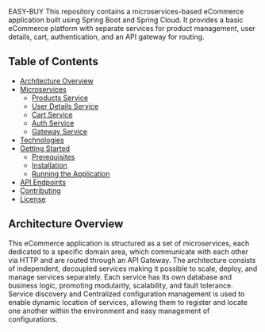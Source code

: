 EASY-BUY
This repository contains a microservices-based eCommerce application built using Spring Boot and Spring Cloud. It provides a basic eCommerce platform with separate services for product management, user details, cart, authentication, and an API gateway for routing.

## Table of Contents

- [Architecture Overview](#architecture-overview)
- [Microservices](#microservices)
  - [Products Service](#products-service)
  - [User Details Service](#user-details-service)
  - [Cart Service](#cart-service)
  - [Auth Service](#auth-service)
  - [Gateway Service](#gateway-service)
- [Technologies](#technologies)
- [Getting Started](#getting-started)
  - [Prerequisites](#prerequisites)
  - [Installation](#installation)
  - [Running the Application](#running-the-application)
- [API Endpoints](#api-endpoints)
- [Contributing](#contributing)
- [License](#license)





## Architecture Overview

This eCommerce application is structured as a set of microservices, each dedicated to a specific domain area, which communicate with each other via HTTP and are routed through an API Gateway.
 The architecture consists of independent, decoupled services making it possible to scale, deploy, and manage services separately. Each service has its own database and business logic, promoting modularity, scalability, and fault tolerance.
Service discovery and Centralized configuration management is used to enable dynamic location of services, allowing them to register and locate one another within the environment and easy management of configurations.
